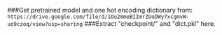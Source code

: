 ###Get pretrained model and one hot encoding dictionary from:   
```https://drive.google.com/file/d/1Ou2mmeBIImrZUoDWy7xcgmvW-uo9czoq/view?usp=sharing```
###Extract "checkpoint/" and "dict.pkl" here.